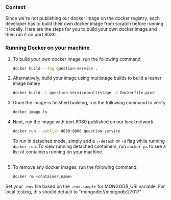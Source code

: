 ### Context
Since we're not publishing our docker image on the docker registry, each developer has to build
their own docker image from scratch before running it locally. Here are the steps for you to build
your own docker image and then run it on port 8080. 
### Running Docker on your machine

 1. To build your own docker image, run the following command 
    ```bash
    docker build --tag question-service .
    ```

 2. Alternatively, build your image using multistage builds to build a leaner image binary 
     ```bash
     docker build -t question-service:multistage -f Dockerfile.prod .
     ```

 3. Once the image is finished building, run the following command to verify
    ```bash
    docker image ls
    ```
    
 4. Next, run the image with port 8080 published on our local network
     ```bash
     docker run --publish 8080:8080 question-service
     ```
    To run in detached mode, simply add a `--detach` or `-d` flag while running `docker run`.
    To view running detached containers, run `docker ps` to see a list of containers running on your machine. 
    <br><br>

 5. To remove any docker images, run the following command:
    ```bash
    docker rm <container_name>
    ```
    
Set your `.env` file based on the `.env.sample` for MONGODB_URI variable. For local testing, this should default to
"mongodb://mongodb:27017"